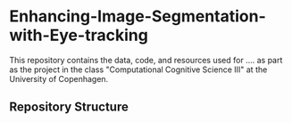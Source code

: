 # Enhancing-Image-Segmentation-with-Eye-tracking

This repository contains the data, code, and resources used for .... as part as the project in the class "Computational Cognitive Science III" at the University of Copenhagen. 

## Repository Structure

